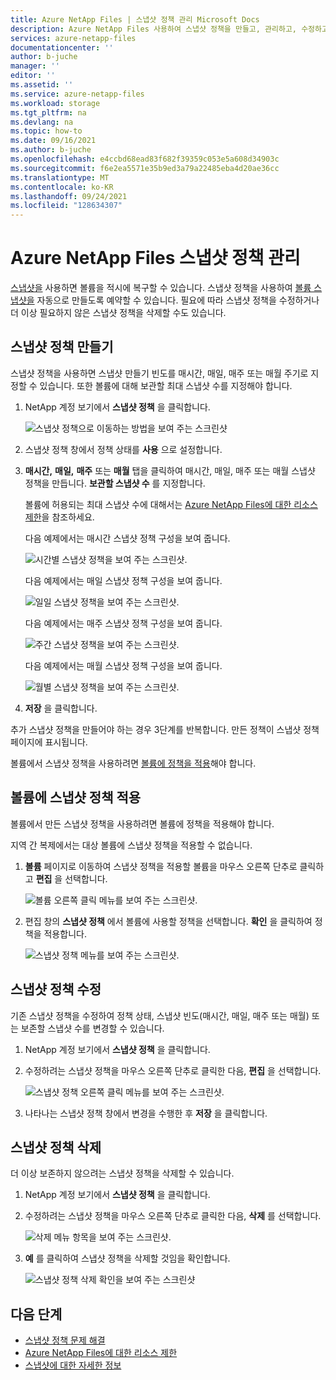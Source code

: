 ```yaml
---
title: Azure NetApp Files | 스냅샷 정책 관리 Microsoft Docs
description: Azure NetApp Files 사용하여 스냅샷 정책을 만들고, 관리하고, 수정하고, 삭제하는 방법을 설명합니다.
services: azure-netapp-files
documentationcenter: ''
author: b-juche
manager: ''
editor: ''
ms.assetid: ''
ms.service: azure-netapp-files
ms.workload: storage
ms.tgt_pltfrm: na
ms.devlang: na
ms.topic: how-to
ms.date: 09/16/2021
ms.author: b-juche
ms.openlocfilehash: e4ccbd68ead83f682f39359c053e5a608d34903c
ms.sourcegitcommit: f6e2ea5571e35b9ed3a79a22485eba4d20ae36cc
ms.translationtype: MT
ms.contentlocale: ko-KR
ms.lasthandoff: 09/24/2021
ms.locfileid: "128634307"
---
```

# <a name="manage-snapshot-policies-in-azure-netapp-files"></a>Azure NetApp Files 스냅샷 정책 관리

[스냅샷을](snapshots-introduction.md) 사용하면 볼륨을 적시에 복구할 수 있습니다. 스냅샷 정책을 사용하여 [볼륨 스냅샷을](snapshots-introduction.md) 자동으로 만들도록 예약할 수 있습니다. 필요에 따라 스냅샷 정책을 수정하거나 더 이상 필요하지 않은 스냅샷 정책을 삭제할 수도 있습니다.  

## <a name="create-a-snapshot-policy"></a>스냅샷 정책 만들기 

스냅샷 정책을 사용하면 스냅샷 만들기 빈도를 매시간, 매일, 매주 또는 매월 주기로 지정할 수 있습니다. 또한 볼륨에 대해 보관할 최대 스냅샷 수를 지정해야 합니다.  

1.  NetApp 계정 보기에서 **스냅샷 정책** 을 클릭합니다.

    ![스냅샷 정책으로 이동하는 방법을 보여 주는 스크린샷](../media/azure-netapp-files/snapshot-policy-navigation.png)

2.  스냅샷 정책 창에서 정책 상태를 **사용** 으로 설정합니다. 

3.  **매시간,** **매일,** **매주** 또는 **매월** 탭을 클릭하여 매시간, 매일, 매주 또는 매월 스냅샷 정책을 만듭니다. **보관할 스냅샷 수** 를 지정합니다.  

    볼륨에 허용되는 최대 스냅샷 수에 대해서는 [Azure NetApp Files에 대한 리소스 제한](azure-netapp-files-resource-limits.md)을 참조하세요. 

    다음 예제에서는 매시간 스냅샷 정책 구성을 보여 줍니다. 

    ![시간별 스냅샷 정책을 보여 주는 스크린샷.](../media/azure-netapp-files/snapshot-policy-hourly.png)

    다음 예제에서는 매일 스냅샷 정책 구성을 보여 줍니다.

    ![일일 스냅샷 정책을 보여 주는 스크린샷.](../media/azure-netapp-files/snapshot-policy-daily.png)

    다음 예제에서는 매주 스냅샷 정책 구성을 보여 줍니다.

    ![주간 스냅샷 정책을 보여 주는 스크린샷.](../media/azure-netapp-files/snapshot-policy-weekly.png)

    다음 예제에서는 매월 스냅샷 정책 구성을 보여 줍니다.

    ![월별 스냅샷 정책을 보여 주는 스크린샷.](../media/azure-netapp-files/snapshot-policy-monthly.png) 

4.  **저장** 을 클릭합니다.  

추가 스냅샷 정책을 만들어야 하는 경우 3단계를 반복합니다.
만든 정책이 스냅샷 정책 페이지에 표시됩니다.

볼륨에서 스냅샷 정책을 사용하려면 [볼륨에 정책을 적용](snapshots-manage-policy.md#apply-a-snapshot-policy-to-a-volume)해야 합니다. 

## <a name="apply-a-snapshot-policy-to-a-volume"></a>볼륨에 스냅샷 정책 적용

볼륨에서 만든 스냅샷 정책을 사용하려면 볼륨에 정책을 적용해야 합니다. 

지역 간 복제에서는 대상 볼륨에 스냅샷 정책을 적용할 수 없습니다.  

1.  **볼륨** 페이지로 이동하여 스냅샷 정책을 적용할 볼륨을 마우스 오른쪽 단추로 클릭하고 **편집** 을 선택합니다.

    ![볼륨 오른쪽 클릭 메뉴를 보여 주는 스크린샷.](../media/azure-netapp-files/volume-right-cick-menu.png) 

2.  편집 창의 **스냅샷 정책** 에서 볼륨에 사용할 정책을 선택합니다.  **확인** 을 클릭하여 정책을 적용합니다.  

    ![스냅샷 정책 메뉴를 보여 주는 스크린샷.](../media/azure-netapp-files/snapshot-policy-edit.png) 

## <a name="modify-a-snapshot-policy"></a>스냅샷 정책 수정 

기존 스냅샷 정책을 수정하여 정책 상태, 스냅샷 빈도(매시간, 매일, 매주 또는 매월) 또는 보존할 스냅샷 수를 변경할 수 있습니다.  
 
1.  NetApp 계정 보기에서 **스냅샷 정책** 을 클릭합니다.

2.  수정하려는 스냅샷 정책을 마우스 오른쪽 단추로 클릭한 다음, **편집** 을 선택합니다.

    ![스냅샷 정책 오른쪽 클릭 메뉴를 보여 주는 스크린샷.](../media/azure-netapp-files/snapshot-policy-right-click-menu.png) 

3.  나타나는 스냅샷 정책 창에서 변경을 수행한 후 **저장** 을 클릭합니다. 

## <a name="delete-a-snapshot-policy"></a>스냅샷 정책 삭제 

더 이상 보존하지 않으려는 스냅샷 정책을 삭제할 수 있습니다.   

1.  NetApp 계정 보기에서 **스냅샷 정책** 을 클릭합니다.

2.  수정하려는 스냅샷 정책을 마우스 오른쪽 단추로 클릭한 다음, **삭제** 를 선택합니다.

    ![삭제 메뉴 항목을 보여 주는 스크린샷.](../media/azure-netapp-files/snapshot-policy-right-click-menu.png) 

3.  **예** 를 클릭하여 스냅샷 정책을 삭제할 것임을 확인합니다.   

    ![스냅샷 정책 삭제 확인을 보여 주는 스크린샷](../media/azure-netapp-files/snapshot-policy-delete-confirm.png) 

## <a name="next-steps"></a>다음 단계

* [스냅샷 정책 문제 해결](troubleshoot-snapshot-policies.md)
* [Azure NetApp Files에 대한 리소스 제한](azure-netapp-files-resource-limits.md)
* [스냅샷에 대한 자세한 정보](snapshots-introduction.md)